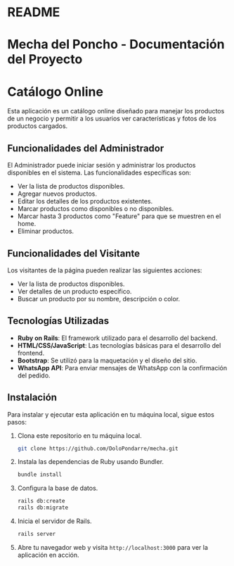 # README

<!-- This README would normally document whatever steps are necessary to get the
application up and running.

Things you may want to cover:

* Ruby version

* System dependencies

* Configuration

* Database creation

* Database initialization

* How to run the test suite

* Services (job queues, cache servers, search engines, etc.)

* Deployment instructions

* ... -->

# Mecha del Poncho - Documentación del Proyecto

# Catálogo Online

Esta aplicación es un catálogo online diseñado para manejar los productos de un negocio y permitir a los usuarios ver características y fotos de los productos cargados.

## Funcionalidades del Administrador

El Administrador puede iniciar sesión y administrar los productos disponibles en el sistema. Las funcionalidades específicas son:

- Ver la lista de productos disponibles.
- Agregar nuevos productos.
- Editar los detalles de los productos existentes.
- Marcar productos como disponibles o no disponibles.
- Marcar hasta 3 productos como "Feature" para que se muestren en el home.
- Eliminar productos.

## Funcionalidades del Visitante

Los visitantes de la página pueden realizar las siguientes acciones:

- Ver la lista de productos disponibles.
- Ver detalles de un producto específico.
- Buscar un producto por su nombre, descripción o color.

## Tecnologías Utilizadas

- **Ruby on Rails**: El framework utilizado para el desarrollo del backend.
- **HTML/CSS/JavaScript**: Las tecnologías básicas para el desarrollo del frontend.
- **Bootstrap**: Se utilizó para la maquetación y el diseño del sitio.
- **WhatsApp API**: Para enviar mensajes de WhatsApp con la confirmación del pedido.

## Instalación

Para instalar y ejecutar esta aplicación en tu máquina local, sigue estos pasos:

1. Clona este repositorio en tu máquina local.

    ```bash
    git clone https://github.com/DoloPondarre/mecha.git
    ```

2. Instala las dependencias de Ruby usando Bundler.

    ```bash
    bundle install
    ```

3. Configura la base de datos.

    ```bash
    rails db:create
    rails db:migrate
    ```

4. Inicia el servidor de Rails.

    ```bash
    rails server
    ```

5. Abre tu navegador web y visita `http://localhost:3000` para ver la aplicación en acción.

